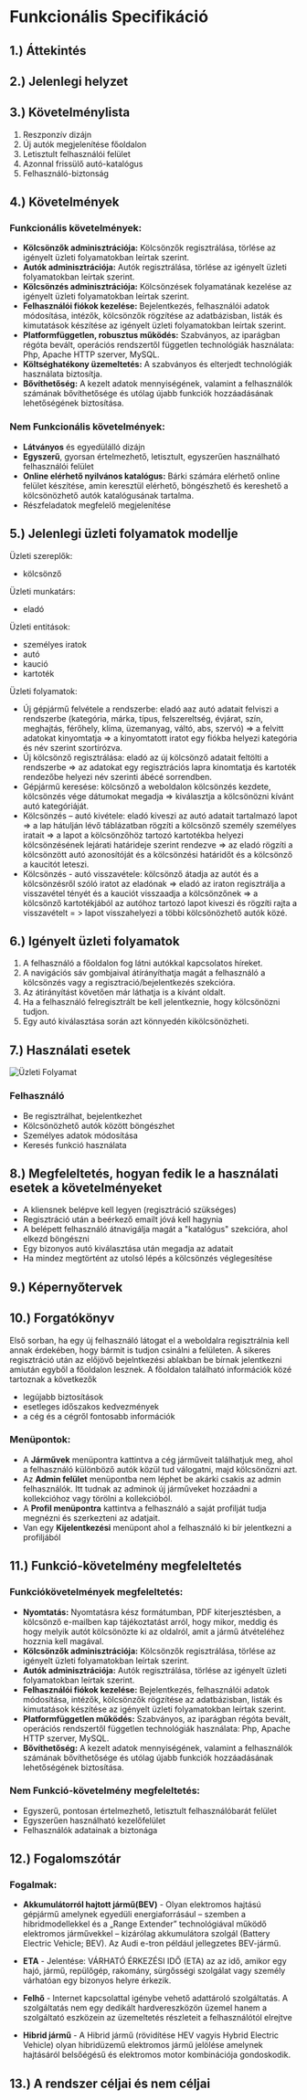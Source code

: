 # Funkcionális Specifikáció
## 1.) Áttekintés
## 2.) Jelenlegi helyzet
## 3.) Követelménylista
 1. Reszponzív dizájn
 2. Új autók megjelenítése főoldalon
 3. Letisztult felhasználói felület
 4. Azonnal frissülő autó-katalógus
 5. Felhasználó-biztonság
 
## 4.) Követelmények
### Funkcionális követelmények:
- **Kölcsönzők adminisztrációja:** Kölcsönzők regisztrálása, törlése az igényelt üzleti folyamatokban leírtak szerint.  
- **Autók adminisztrációja:** Autók regisztrálása, törlése az igényelt üzleti folyamatokban leírtak szerint.
- **Kölcsönzés adminisztrációja:** Kölcsönzések folyamatának kezelése az igényelt üzleti folyamatokban leírtak szerint.
- **Felhasználói fiókok kezelése:** Bejelentkezés, felhasználói adatok módosítása, intézők, kölcsönzők rögzítése az adatbázisban, listák és kimutatások készítése az igényelt üzleti folyamatokban leírtak szerint.  
- **Platformfüggetlen, robusztus működés:** Szabványos, az iparágban régóta bevált, operációs rendszertől független technológiák használata: Php, Apache HTTP szerver, MySQL.   
- **Költséghatékony üzemeltetés:** A szabványos és elterjedt technológiák használata biztosítja. 
- **Bővíthetőség:** A kezelt adatok mennyiségének, valamint a felhasználók számának bővíthetősége és utólag újabb funkciók hozzáadásának lehetőségének biztosítása.
### Nem Funkcionális követelmények:
- **Látványos** és egyedülálló dizájn
- **Egyszerű**, gyorsan értelmezhető, letisztult, egyszerűen használható felhasználói felület
- **Online elérhető nyilvános katalógus:** Bárki számára elérhető online felület készítése, amin keresztül elérhető, böngészhető és kereshető a kölcsönözhető autók katalógusának tartalma.
- Részfeladatok megfelelő megjelenítése
## 5.) Jelenlegi üzleti folyamatok modellje
Üzleti szereplők: 	
-	kölcsönző

Üzleti munkatárs: 	
-	eladó

Üzleti entitások: 		
-	személyes iratok
-	autó
-	kaució
-	kartoték

Üzleti folyamatok: 	
-	Új gépjármű felvétele a rendszerbe: eladó aaz autó adatait felviszi a rendszerbe (kategória, márka, típus, felszereltség, évjárat, szín, meghajtás, férőhely, klíma, üzemanyag, váltó, abs, szervó) => a felvitt adatokat kinyomtatja => a kinyomtatott iratot egy fiókba helyezi kategória és név szerint szortírózva.
-	Új kölcsönző regisztrálása: eladó az új kölcsönző adatait feltölti a rendszerbe => az adatokat egy regisztrációs lapra kinomtatja és kartoték rendezőbe helyezi név szerinti ábécé sorrendben.
-	Gépjármű keresése: kölcsönző a weboldalon kölcsönzés kezdete, kölcsönzés vége dátumokat megadja => kiválasztja a kölcsönözni kívánt autó kategóriáját.
-	Kölcsönzés – autó kivétele: eladó kiveszi az autó adatait tartalmazó lapot => a lap hátulján lévő táblázatban rögzíti a kölcsönző személy személyes iratait => a lapot a kölcsönzőhöz tartozó kartotékba helyezi kölcsönzésének lejárati határideje szerint rendezve => az eladó rögzíti a kölcsönzött autó azonosítóját és a kölcsönzési határidőt és a kölcsönző a kaucitót leteszi.
-	Kölcsönzés - autó visszavétele: kölcsönző átadja az autót és a kölcsönzésről szóló iratot az eladónak => eladó az iraton regisztrálja a visszavétel tényét és a kauciót visszaadja a kölcsönzőnek => a kölcsönző kartotékjából az autóhoz tartozó lapot kiveszi és rögzíti rajta a visszavételt = > lapot visszahelyezi a többi kölcsönözhető autók közé.

## 6.) Igényelt üzleti folyamatok
1. A felhasználó a főoldalon fog látni autókkal kapcsolatos híreket.
2. A navigációs sáv gombjaival átírányíthatja magát a felhasználó a kölcsönzés vagy a regisztració/bejelentkezés szekcióra.
3. Az átirányítást követően már láthatja is a kívánt oldalt.
4. Ha a felhasználó felregisztrált be kell jelentkeznie, hogy kölcsönözni tudjon.
5. Egy autó kiválasztása során azt könnyedén kikölcsönözheti.

## 7.) Használati esetek
![Üzleti Folyamat](Pics/uzleti_folyamat.jpg)
### Felhasználó
- Be regisztrálhat, bejelentkezhet
- Kölcsönözhető autók között böngészhet
- Személyes adatok módosítása
- Keresés funkció használata
## 8.) Megfeleltetés, hogyan fedik le a használati esetek a követelményeket
- A kliensnek belépve kell legyen (regisztráció szükséges)
- Regisztráció után a beérkező emailt jóvá kell hagynia
- A belépett felhasználó átnavigálja magát a "katalógus" szekcióra, ahol elkezd böngészni
- Egy bizonyos autó kiválasztása után megadja az adatait
- Ha mindez megtörtént az utolsó lépés a kölcsönzés véglegesítése

## 9.) Képernyőtervek
## 10.) Forgatókönyv
Első sorban, ha egy új felhasználó látogat el a weboldalra regisztrálnia kell annak érdekében, hogy bármit is tudjon csinálni a felületen. A sikeres regisztráció után az előjövő bejelntkezési ablakban be bírnak jelentkezni amiután egyből a főoldalon lesznek. A főoldalon található információk közé tartoznak a következők
- legújabb biztosítások
- esetleges időszakos kedvezmények
- a cég és a cégről fontosabb információk
### Menüpontok:
 - A **Járművek** menüpontra kattintva a cég járműveit találhatjuk meg, ahol a felhasználó különböző autók közül tud válogatni, majd kölcsönözni azt.
 - Az **Admin felület** menüpontba nem léphet be akárki csakis az admin felhasználók. Itt tudnak az adminok új járműveket hozzáadni a kollekcióhoz vagy törölni a kollekcióból.
 - A **Profil menüpontra** kattintva a felhasználó a saját profilját tudja megnézni és szerkezteni az adatjait.
 - Van egy **Kijelentkezési** menüpont ahol a felhasználó ki bír jelentkezni a profiljából 
## 11.) Funkció-követelmény megfeleltetés
### Funkciókövetelmények megfeleltetés:
- **Nyomtatás:** Nyomtatásra kész formátumban, PDF kiterjesztésben, a kölcsönző e-mailben kap tájékoztatást arról, hogy mikor, meddig és hogy melyik autót kölcsönözte ki az oldalról, amit a jármű átvételéhez hozznia kell magával.
- **Kölcsönzők adminisztrációja:** Kölcsönzők regisztrálása, törlése az igényelt üzleti folyamatokban leírtak szerint.
- **Autók adminisztrációja:** Autók regisztrálása, törlése az igényelt üzleti folyamatokban leírtak szerint.
- **Felhasználói fiókok kezelése:** Bejelentkezés, felhasználói adatok módosítása, intézők, kölcsönzők rögzítése az adatbázisban, listák és kimutatások készítése az igényelt üzleti folyamatokban leírtak szerint.
- **Platformfüggetlen működés:** Szabványos, az iparágban régóta bevált, operációs rendszertől független technológiák használata: Php, Apache HTTP szerver, MySQL.
- **Bővíthetőség:** A kezelt adatok mennyiségének, valamint a felhasználók számának bővíthetősége és utólag újabb funkciók hozzáadásának lehetőségének biztosítása.

### Nem Funkció-követelmény megfeleltetés:
- Egyszerű, pontosan értelmezhető, letisztult felhasználóbarát felület
- Egyszerűen használható kezelőfelület
- Felhasználók adatainak a biztonága
## 12.) Fogalomszótár
### Fogalmak:
- **Akkumulátorról hajtott jármű(BEV)** - Olyan elektromos hajtású gépjármű amelynek egyedüli energiaforrásául – szemben a hibridmodellekkel és a „Range Extender” technológiával működő elektromos járművekkel – kizárólag akkumulátora szolgál (Battery Electric Vehicle; BEV). Az Audi e-tron például jellegzetes BEV-jármű.
 
 - **ETA** - Jelentése: VÁRHATÓ ÉRKEZÉSI IDŐ (ETA) az az idő, amikor egy hajó, jármű, repülőgép, rakomány, sürgősségi szolgálat vagy személy várhatóan egy bizonyos helyre érkezik.
 
 - **Felhő** - Internet kapcsolattal igénybe vehető adattároló szolgáltatás. A szolgáltatás nem egy dedikált hardvereszközön üzemel hanem a szolgáltató eszközein az üzemeltetés részleteit a felhasználótól elrejtve
 
 - **Hibrid jármű** - A Hibrid jármű (rövidítése HEV vagyis Hybrid Electric Vehicle) olyan hibridüzemű elektromos jármű jelölése amelynek hajtásáról belsőégésű és elektromos motor kombinációja gondoskodik.
## 13.) A rendszer céljai és nem céljai
